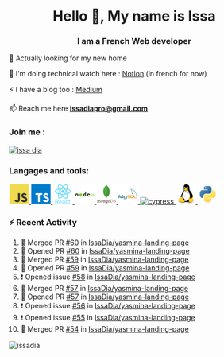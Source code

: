 <h1 align="center">Hello 👋, My name is Issa</h1>
<h3 align="center">I am a French Web developer</h3>


🔭 Actually looking for my new home


📝 I'm doing technical watch here :  [Notion](https://www.notion.so/Veille-Techno-Issa-2572f315bd9348c3a13dcb8b8c3cdb0d) (in french for now)

⚡ I have a blog too : [Medium](https://medium.com/@issadia)

📫 Reach me here **issadiapro@gmail.com**

<h3 align="left">Join me :</h3>
<p align="left">
<a href="https://linkedin.com/in/issa-dia-dev/" target="blank"><img align="center" src="https://raw.githubusercontent.com/rahuldkjain/github-profile-readme-generator/master/src/images/icons/Social/linked-in-alt.svg" alt="issa dia" height="30" width="40" /></a>
</p>

<h3 align="left">Langages and tools:</h3>
<p align="left"> 
  <a href="https://developer.mozilla.org/en-US/docs/Web/JavaScript" target="_blank"> <img src="https://raw.githubusercontent.com/devicons/devicon/master/icons/javascript/javascript-original.svg" alt="javascript" width="40" height="40"/> </a>
  <a href="https://www.typescriptlang.org/" target="_blank"> <img src="https://raw.githubusercontent.com/devicons/devicon/master/icons/typescript/typescript-original.svg" alt="typescript" width="40" height="40"/> </a>
  <a href="https://reactjs.org/" target="_blank"> <img src="https://raw.githubusercontent.com/devicons/devicon/master/icons/react/react-original-wordmark.svg" alt="react" width="40" height="40"/> </a>
  <a href="https://nodejs.org" target="_blank"> <img src="https://raw.githubusercontent.com/devicons/devicon/master/icons/nodejs/nodejs-original-wordmark.svg" alt="nodejs" width="40" height="40"/> </a>
   <a href="https://www.mongodb.com/" target="_blank"> <img src="https://raw.githubusercontent.com/devicons/devicon/master/icons/mongodb/mongodb-original-wordmark.svg" alt="mongodb" width="40" height="40"/> </a>
  <a href="https://www.mysql.com/" target="_blank"> <img src="https://raw.githubusercontent.com/devicons/devicon/master/icons/mysql/mysql-original-wordmark.svg" alt="mysql" width="40" height="40"/> </a>
  <a href="https://www.cypress.io" target="_blank"> <img src="https://raw.githubusercontent.com/simple-icons/simple-icons/6e46ec1fc23b60c8fd0d2f2ff46db82e16dbd75f/icons/cypress.svg" alt="cypress" width="40" height="40"/> </a>
  <a href="https://www.linux.org/" target="_blank"> <img src="https://raw.githubusercontent.com/devicons/devicon/master/icons/linux/linux-original.svg" alt="linux" width="40" height="40"/> </a> 
    <a href="https://www.python.org" target="_blank"> <img src="https://raw.githubusercontent.com/devicons/devicon/master/icons/python/python-original.svg" alt="python" width="40" height="40"/> </a>
</p>

### :zap: Recent Activity

<!--START_SECTION:activity-->
1. 🎉 Merged PR [#60](https://github.com/IssaDia/yasmina-landing-page/pull/60) in [IssaDia/yasmina-landing-page](https://github.com/IssaDia/yasmina-landing-page)
2. 💪 Opened PR [#60](https://github.com/IssaDia/yasmina-landing-page/pull/60) in [IssaDia/yasmina-landing-page](https://github.com/IssaDia/yasmina-landing-page)
3. 🎉 Merged PR [#59](https://github.com/IssaDia/yasmina-landing-page/pull/59) in [IssaDia/yasmina-landing-page](https://github.com/IssaDia/yasmina-landing-page)
4. 💪 Opened PR [#59](https://github.com/IssaDia/yasmina-landing-page/pull/59) in [IssaDia/yasmina-landing-page](https://github.com/IssaDia/yasmina-landing-page)
5. ❗️ Opened issue [#58](https://github.com/IssaDia/yasmina-landing-page/issues/58) in [IssaDia/yasmina-landing-page](https://github.com/IssaDia/yasmina-landing-page)
6. 🎉 Merged PR [#57](https://github.com/IssaDia/yasmina-landing-page/pull/57) in [IssaDia/yasmina-landing-page](https://github.com/IssaDia/yasmina-landing-page)
7. 💪 Opened PR [#57](https://github.com/IssaDia/yasmina-landing-page/pull/57) in [IssaDia/yasmina-landing-page](https://github.com/IssaDia/yasmina-landing-page)
8. ❗️ Opened issue [#56](https://github.com/IssaDia/yasmina-landing-page/issues/56) in [IssaDia/yasmina-landing-page](https://github.com/IssaDia/yasmina-landing-page)
9. ❗️ Opened issue [#55](https://github.com/IssaDia/yasmina-landing-page/issues/55) in [IssaDia/yasmina-landing-page](https://github.com/IssaDia/yasmina-landing-page)
10. 🎉 Merged PR [#54](https://github.com/IssaDia/yasmina-landing-page/pull/54) in [IssaDia/yasmina-landing-page](https://github.com/IssaDia/yasmina-landing-page)
<!--END_SECTION:activity-->

<p><img align="center" src="https://github-readme-streak-stats.herokuapp.com/?user=issadia&" alt="issadia" /></p>

